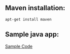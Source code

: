 Maven installation:
-------------------
```
apt-get install maven
```

Sample java app:
---------------
[Sample Code](https://github.com/jenkins-docs/simple-java-maven-app.git)




